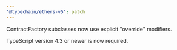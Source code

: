 ```yaml
---
'@typechain/ethers-v5': patch
---
```


ContractFactory subclasses now use explicit "override" modifiers.

TypeScript version 4.3 or newer is now required.
